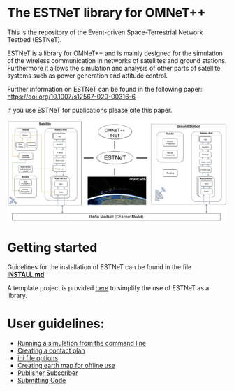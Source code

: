# The ESTNeT library for OMNeT++

This is the repository of the Event-driven Space-Terrestrial Network Testbed (ESTNeT).

ESTNeT is a library for OMNeT++ and is mainly designed for the simulation of the wireless communication in networks of satellites and ground stations. Furthermore it allows the simulation and analysis of other parts of satellite systems such as power generation and attitude control.

Further information on ESTNeT can be found in the following paper: https://doi.org/10.1007/s12567-020-00316-6

If you use ESTNeT for publications please cite this paper.

![A System Overview should be shown here.](./figures/estnet_diagram.png?raw=true "System overview")


# Getting started

Guidelines for the installation of ESTNeT can be found in the file **[INSTALL.md](INSTALL.md)**

A template project is provided [here](https://github.com/estnet-framework/estnet-template) to simplify the use of ESTNeT as a library.

# User guidelines:
- [Running a simulation from the command line](wiki/Running-a-simulation-from-the-command-line.md)
- [Creating a contact plan](wiki/creating-a-contact-plan.md)
- [ini file options](wiki/ini-file-options.md) 
- [Creating earth map for offline use](wiki/creating-earth-map-for-offline-use.md)
- [Publisher Subscriber](wiki/Publisher-Subscriber-Feature-for-external-interfacing.md)
- [Submitting Code](wiki/Submitting-Code.md)

